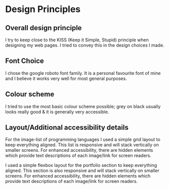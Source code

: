 # Design Principles

## Overall design principle

I try to keep close to the KISS (Keep it Simple, Stupid) principle when designing my web pages. I tried to convey this in the design choices I made. 

## Font Choice

I chose the google roboto font family. It is a personal favourite font of mine and I believe it works very well for most general purposes.

## Colour scheme 

I tried to use the most basic colour scheme possible; grey on black usually looks really good & it is generally very accessible. 

## Layout/Additional accessibility details

For the image-list of programming languages I used a simple grid layout to keep everything aligned. This list is responsive and will stack vertically on smaller screens. For enhanced accessibility, there are hidden elements which provide text descriptions of each image/link for screen readers.

I used a simple flexbox layout for the portfolio section to keep everything aligned. This section is also responsive and will stack vertically on smaller screens. For enhanced accessibility, there are hidden elements which provide text descriptions of each image/link for screen readers.